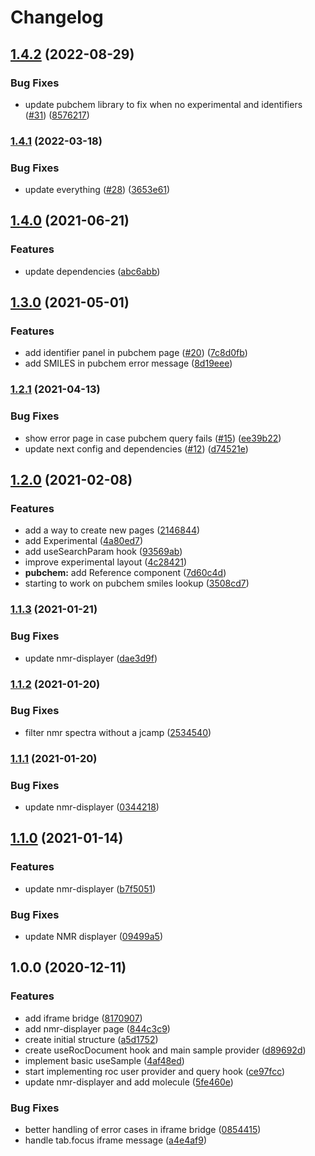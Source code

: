 # Changelog

## [1.4.2](https://github.com/zakodium/c6h6-react/compare/v1.4.1...v1.4.2) (2022-08-29)


### Bug Fixes

* update pubchem library to fix when no experimental and identifiers ([#31](https://github.com/zakodium/c6h6-react/issues/31)) ([8576217](https://github.com/zakodium/c6h6-react/commit/8576217c693e288a3f68d04383b2a606188524b3))

### [1.4.1](https://www.github.com/zakodium/c6h6-react/compare/v1.4.0...v1.4.1) (2022-03-18)


### Bug Fixes

* update everything ([#28](https://www.github.com/zakodium/c6h6-react/issues/28)) ([3653e61](https://www.github.com/zakodium/c6h6-react/commit/3653e61c2e76acd2568db9d9af0d858a3337fe4e))

## [1.4.0](https://www.github.com/zakodium/c6h6-react/compare/v1.3.0...v1.4.0) (2021-06-21)


### Features

* update dependencies ([abc6abb](https://www.github.com/zakodium/c6h6-react/commit/abc6abb35f3a71427e7b21dfd3aba0f7651b5332))

## [1.3.0](https://www.github.com/zakodium/c6h6-react/compare/v1.2.1...v1.3.0) (2021-05-01)


### Features

* add identifier panel in pubchem page ([#20](https://www.github.com/zakodium/c6h6-react/issues/20)) ([7c8d0fb](https://www.github.com/zakodium/c6h6-react/commit/7c8d0fbb0d905a018bf33adbfddfaa6958734ad6))
* add SMILES in pubchem error message ([8d19eee](https://www.github.com/zakodium/c6h6-react/commit/8d19eee76c1afa2c7c4933e74bfb94fac1ac982a))

### [1.2.1](https://www.github.com/zakodium/c6h6-react/compare/v1.2.0...v1.2.1) (2021-04-13)


### Bug Fixes

* show error page in case pubchem query fails ([#15](https://www.github.com/zakodium/c6h6-react/issues/15)) ([ee39b22](https://www.github.com/zakodium/c6h6-react/commit/ee39b220a2ce3144b0089c8f8ba090087a1ad020))
* update next config and dependencies ([#12](https://www.github.com/zakodium/c6h6-react/issues/12)) ([d74521e](https://www.github.com/zakodium/c6h6-react/commit/d74521edc17f015af877ba4b63038a5cc9c2dfb3))

## [1.2.0](https://www.github.com/zakodium/c6h6-react/compare/v1.1.3...v1.2.0) (2021-02-08)


### Features

* add a way to create new pages ([2146844](https://www.github.com/zakodium/c6h6-react/commit/21468440f32528435d691f968045c0c767b4fc29))
* add Experimental ([4a80ed7](https://www.github.com/zakodium/c6h6-react/commit/4a80ed7314066e17733d38eeb52f28f2d37104e3))
* add useSearchParam hook ([93569ab](https://www.github.com/zakodium/c6h6-react/commit/93569abdca2591288903145b5760630a3955cccc))
* improve  experimental layout ([4c28421](https://www.github.com/zakodium/c6h6-react/commit/4c2842125fd54b0a7df37e14cc038a4f2966b706))
* **pubchem:** add Reference component ([7d60c4d](https://www.github.com/zakodium/c6h6-react/commit/7d60c4de3944a6109aef23ae8e5a52c9dcb45c49))
* starting to work on pubchem smiles lookup ([3508cd7](https://www.github.com/zakodium/c6h6-react/commit/3508cd7d3742afd2c6e77d41ddcd9003e26edb6a))

### [1.1.3](https://www.github.com/zakodium/c6h6-react/compare/v1.1.2...v1.1.3) (2021-01-21)


### Bug Fixes

* update nmr-displayer ([dae3d9f](https://www.github.com/zakodium/c6h6-react/commit/dae3d9f778e29697777b8e1843c657b68ead2f7a))

### [1.1.2](https://www.github.com/zakodium/c6h6-react/compare/v1.1.1...v1.1.2) (2021-01-20)


### Bug Fixes

* filter nmr spectra without a jcamp ([2534540](https://www.github.com/zakodium/c6h6-react/commit/253454036bdcfc69904aa7ca95d603478f7b8998))

### [1.1.1](https://www.github.com/zakodium/c6h6-react/compare/v1.1.0...v1.1.1) (2021-01-20)


### Bug Fixes

* update nmr-displayer ([0344218](https://www.github.com/zakodium/c6h6-react/commit/03442184a800a14f9ffbad64ae05b05f2189a23c))

## [1.1.0](https://www.github.com/zakodium/c6h6-react/compare/v1.0.0...v1.1.0) (2021-01-14)


### Features

* update nmr-displayer ([b7f5051](https://www.github.com/zakodium/c6h6-react/commit/b7f5051faab57900ea2eb6e48a9eb03dbbedd882))


### Bug Fixes

* update NMR displayer ([09499a5](https://www.github.com/zakodium/c6h6-react/commit/09499a55c0eedbaaa6d0fb7e45b1237239177e93))

## 1.0.0 (2020-12-11)


### Features

* add iframe bridge ([8170907](https://www.github.com/zakodium/c6h6-react/commit/81709073f01c58c9c8e4d244f257f4edd8e6d106))
* add nmr-displayer page ([844c3c9](https://www.github.com/zakodium/c6h6-react/commit/844c3c9545411f7af83954fa202514bf4c4190d1))
* create initial structure ([a5d1752](https://www.github.com/zakodium/c6h6-react/commit/a5d1752064959bd427cdfe39f1d522dacbcb97d9))
* create useRocDocument hook and main sample provider ([d89692d](https://www.github.com/zakodium/c6h6-react/commit/d89692d413e16d7dec1b0dd23619e4127009cc82))
* implement basic useSample ([4af48ed](https://www.github.com/zakodium/c6h6-react/commit/4af48edccba252f700a3eb86583bec9982931cfc))
* start implementing roc user provider and query hook ([ce97fcc](https://www.github.com/zakodium/c6h6-react/commit/ce97fccab1c8f451f6e84e620ad9ece769feaed2))
* update nmr-displayer and add molecule ([5fe460e](https://www.github.com/zakodium/c6h6-react/commit/5fe460e0d53ed5a6ae5bc3536a4a4b0540334455))


### Bug Fixes

* better handling of error cases in iframe bridge ([0854415](https://www.github.com/zakodium/c6h6-react/commit/0854415420b6c680221079178a94997905537d83))
* handle tab.focus iframe message ([a4e4af9](https://www.github.com/zakodium/c6h6-react/commit/a4e4af9219d9adc4d6d8672adb8a4c4e405efbf3))
